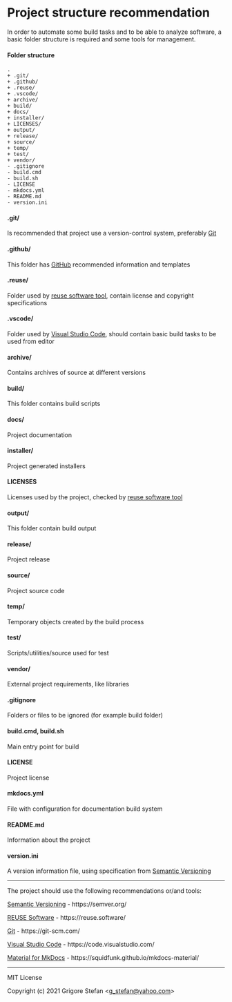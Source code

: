 # Project structure recommendation

In order to automate some build tasks and to be able to analyze software, a basic folder structure is required and some tools for management.

#### Folder structure

``` shell
.
+ .git/
+ .github/
+ .reuse/
+ .vscode/
+ archive/
+ build/
+ docs/
+ installer/
+ LICENSES/
+ output/
+ release/
+ source/
+ temp/
+ test/
+ vendor/
- .gitignore
- build.cmd
- build.sh
- LICENSE
- mkdocs.yml
- README.md
- version.ini
```

#### .git/

Is recommended that project use a version-control system, preferably [Git](https://git-scm.com/)

#### .github/

This folder has [GitHub](https://github.com/) recommended information and templates

#### .reuse/

Folder used by [reuse software tool](https://reuse.software/), contain license and copyright specifications

#### .vscode/

Folder used by [Visual Studio Code](https://code.visualstudio.com/), should contain basic build tasks to be used from editor

#### archive/

Contains archives of source at different versions

#### build/

This folder contains build scripts

#### docs/

Project documentation

#### installer/

Project generated installers

#### LICENSES

Licenses used by the project, checked by [reuse software tool](https://reuse.software/)

#### output/

This folder contain build output

#### release/

Project release

#### source/

Project source code

#### temp/

Temporary objects created by the build process

#### test/

Scripts/utilities/source used for test

#### vendor/

External project requirements, like libraries

#### .gitignore

Folders or files to be ignored (for example build folder)

#### build.cmd, build.sh

Main entry point for build

#### LICENSE

Project license

#### mkdocs.yml

File with configuration for documentation build system

#### README.md

Information about the project

#### version.ini

A version information file, using specification from [Semantic Versioning](https://semver.org/)

- - -

The project should use the following recommendations or/and tools:

[Semantic Versioning](https://semver.org/) \- https://semver\.org/

[REUSE Software](https://reuse.software/) \- https://reuse\.software/

[Git](https://git-scm.com/) \- https://git\-scm\.com/

[Visual Studio Code](https://code.visualstudio.com/) \- https://code\.visualstudio\.com/

[Material for MkDocs](https://squidfunk.github.io/mkdocs-material/) \- https://squidfunk\.github\.io/mkdocs\-material/

- - -

MIT License

Copyright (c) 2021 Grigore Stefan <[g\_stefan@yahoo.com](mailto:g_stefan@yahoo.com)>